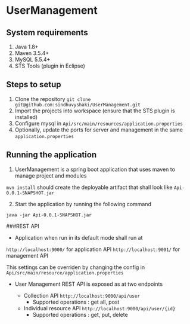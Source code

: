 # UserManagement

## System requirements

1. Java 1.8+
1. Maven 3.5.4+
1. MySQL 5.5.4+
1. STS Tools (plugin in Eclipse)

## Steps to setup

1. Clone the repository `git clone git@github.com:sindhuvyshaki/UserManagement.git`
1. Import the projects into workspace (ensure that the STS plugin is installed)
1. Configure mysql in `Api/src/main/resources/application.properties`
1. Optionally, update the ports for server and management in the same `application.properties`

## Running the application

1. UserManagement is a spring boot application that uses maven to manage project and modules

`mvn install` should create the deployable artifact that shall look like  `Api-0.0.1-SNAPSHOT.jar`

2. Start the application by running the following command

`java -jar Api-0.0.1-SNAPSHOT.jar`

###REST API

* Application when run in its default mode shall run at 

`http://localhost:9000/` for application API
`http://localhost:9001/` for management API

This settings can be overriden by changing the config in `Api/src/main/resource/application.properties`

* User Management REST API is exposed as at two endpoints

  * Collection API `http://localhost:9000/api/user` 
    * Supported operations : get all, post
  * Individual resource API `http://localhost:9000/api/user/{id}`
    * Supported operations : get, put, delete
